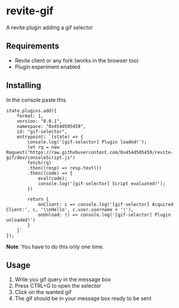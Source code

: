 # revite-gif
A revite plugin adding a gif selector

## Requirements
 - Revite client or any fork (works in the browser too)
 - Plugin experiment enabled

## Installing
In the console paste this
```
state.plugins.add({
    format: 1,
    version: "0.0.1",
    namespace: "0x454d505459",
    id: "gif-selector",
    entrypoint: `(state) => {
        console.log('[gif-selector] Plugin loaded!');
        let rq = new Request("https://raw.githubusercontent.com/0x454d505459/revite-gif/dev/consoleScript.js")
        fetch(rq)
        .then((resp) => resp.text())
        .then((code) => {
            eval(code);
            console.log('[gif-selector] Script evaluated!');
        })
        
        return {
            onClient: c => console.log('[gif-selector] Acquired Client:', c, '\\nHello', c.user.username + '!'),
            onUnload: () => console.log('[gif-selector] Plugin unloaded!')
        }
    }`
});
```

**Note**: You have to do this only one time.

## Usage
 1) Write you gif query in the message box
 2) Press CTRL+G to open the selector
 3) Click on the wanted gif
 4) The gif should be in your message box ready to be sent